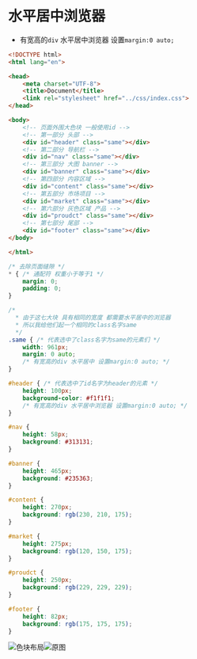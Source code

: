 <a name="Yh4oe"></a>
# 水平居中浏览器
- 有宽高的`div` 水平居中浏览器 设置`margin:0 auto;`
```html
<!DOCTYPE html>
<html lang="en">

<head>
    <meta charset="UTF-8">
    <title>Document</title>
    <link rel="stylesheet" href="../css/index.css">
</head>

<body>
    <!-- 页面外围大色块 一般使用id -->
    <!-- 第一部分 头部 -->
    <div id="header" class="same"></div>
    <!-- 第二部分 导航栏 -->
    <div id="nav" class="same"></div>
    <!-- 第三部分 大图 banner -->
    <div id="banner" class="same"></div>
    <!-- 第四部分 内容区域 -->
    <div id="content" class="same"></div>
    <!-- 第五部分 市场项目 -->
    <div id="market" class="same"></div>
    <!-- 第六部分 灰色区域 产品 -->
    <div id="proudct" class="same"></div>
    <!-- 第七部分 尾部 -->
    <div id="footer" class="same"></div>
</body>

</html>
```
```css
/* 去除页面缝隙 */
* { /* 通配符 权重小于等于1 */
    margin: 0;
    padding: 0;
}

/* 
  * 由于这七大块 具有相同的宽度 都需要水平居中的浏览器
  * 所以我给他们起一个相同的class名字same 
  */
.same { /* 代表选中了class名字为same的元素们 */
    width: 961px;
    margin: 0 auto;
    /* 有宽高的div 水平居中 设置margin:0 auto; */
}

#header { /* 代表选中了id名字为header的元素 */
    height: 100px;
    background-color: #f1f1f1;
    /* 有宽高的div 水平居中浏览器 设置margin:0 auto; */
}

#nav {
    height: 58px;
    background: #313131;
}

#banner {
    height: 465px;
    background: #235363;
}

#content {
    height: 270px;
    background: rgb(230, 210, 175);
}

#market {
    height: 275px;
    background: rgb(120, 150, 175);
}

#proudct {
    height: 250px;
    background: rgb(229, 229, 229);
}

#footer {
    height: 82px;
    background: rgb(175, 175, 175);
}
```
![色块布局](https://cdn.nlark.com/yuque/0/2022/png/25380982/1649067755218-b341de54-c458-4003-bdfc-1dc0a8c815fc.png#clientId=u14547d95-3f87-4&from=paste&height=401&id=u6ec0e8e2&originHeight=634&originWidth=424&originalType=binary&ratio=1&rotation=0&showTitle=true&size=2578&status=done&style=stroke&taskId=uaa708c2f-39d3-4a2f-b2f7-d9fdc877180&title=%E8%89%B2%E5%9D%97%E5%B8%83%E5%B1%80&width=268 "色块布局")![原图](https://cdn.nlark.com/yuque/0/2022/jpeg/25380982/1641364821225-db55fb37-ecb7-408b-94c6-a83f7e7a2cf2.jpeg#clientId=u9d404f0b-8035-4&from=paste&height=400&id=u1ff9876b&originHeight=1500&originWidth=1346&originalType=binary&ratio=1&rotation=0&showTitle=true&size=503494&status=done&style=stroke&taskId=u790792d7-fad4-434a-968e-3cc528f0eb2&title=%E5%8E%9F%E5%9B%BE&width=359 "原图")


